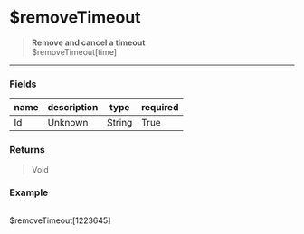 # **$removeTimeout**
> **Remove and cancel a timeout** <br/>
> $removeTimeout[time]
- - -

### Fields
| name | description | type | required |
|------|-------------|------|----------|
| Id | Unknown | String | True |

### Returns
> Void

### Example
> ```php
$removeTimeout[1223645]
```
